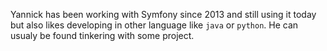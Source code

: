 Yannick has been working with Symfony since 2013 and still using it today but also likes developing in other language like `java` or `python`. He can usualy be found tinkering with some project.
